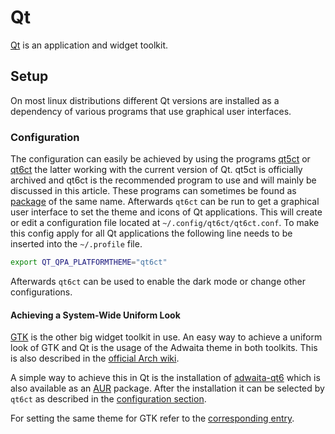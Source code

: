 # Qt

[Qt](https://www.qt.io/) is an application and widget toolkit.

## Setup

On most linux distributions different Qt versions are installed as a dependency of various programs
that use graphical user interfaces.

### Configuration

The configuration can easily be achieved by using the programs
[qt5ct](https://github.com/desktop-app/qt5ct) or [qt6ct](https://github.com/trialuser02/qt6ct)
the latter working with the current version of Qt.
qt5ct is officially archived and qt6ct is the recommended program to use and will mainly be
discussed in this article.
These programs can sometimes be found as [package](/wiki/linux/package_manager.md) of the same
name.
Afterwards `qt6ct` can be run to get a graphical user interface to set the theme and icons of Qt
applications.
This will create or edit a configuration file located at `~/.config/qt6ct/qt6ct.conf`.
To make this config apply for all Qt applications the following line needs to be inserted into the
`~/.profile` file.

```sh
export QT_QPA_PLATFORMTHEME="qt6ct"
```

Afterwards `qt6ct` can be used to enable the dark mode or change other configurations.

#### Achieving a System-Wide Uniform Look

[GTK](/wiki/linux/gtk.md) is the other big widget toolkit in use.
An easy way to achieve a uniform look of GTK and Qt is the usage of the Adwaita theme in both
toolkits.
This is also described in the 
[official Arch wiki](https://wiki.archlinux.org/title/Uniform_look_for_Qt_and_GTK_applications#Styles_for_both_Qt_and_GTK).

A simple way to achieve this in Qt is the installation of
[adwaita-qt6](https://github.com/FedoraQt/adwaita-qt) which is also available as an
[AUR](/wiki/linux/package_manager.md#installing-an-aur-program-with-a-specific-version) package.
After the installation it can be selected by `qt6ct` as described in the
[configuration section](#configuration).

For setting the same theme for GTK refer to the
[corresponding entry](/wiki/linux/gtk.md#achieving-a-system-wide-uniform-look).
